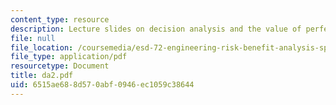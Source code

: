 ```yaml
---
content_type: resource
description: Lecture slides on decision analysis and the value of perfect information.
file: null
file_location: /coursemedia/esd-72-engineering-risk-benefit-analysis-spring-2007/6515ae688d570abf0946ec1059c38644_da2.pdf
file_type: application/pdf
resourcetype: Document
title: da2.pdf
uid: 6515ae68-8d57-0abf-0946-ec1059c38644
---
```

